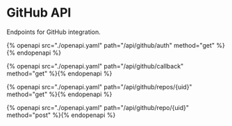 # GitHub API

Endpoints for GitHub integration.

{% openapi src="./openapi.yaml" path="/api/github/auth" method="get" %}{% endopenapi %}

{% openapi src="./openapi.yaml" path="/api/github/callback" method="get" %}{% endopenapi %}

{% openapi src="./openapi.yaml" path="/api/github/repos/{uid}" method="get" %}{% endopenapi %}

{% openapi src="./openapi.yaml" path="/api/github/repo/{uid}" method="post" %}{% endopenapi %}
